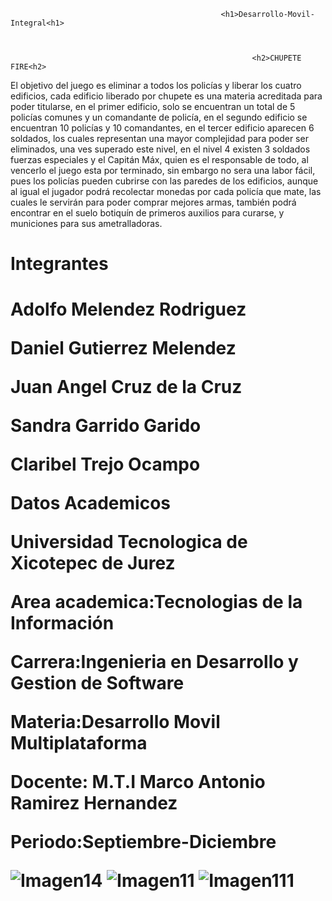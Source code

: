                                                    <h1>Desarrollo-Movil-Integral<h1>



                                                          <h2>CHUPETE FIRE<h2>
                                              
                                              
El objetivo del juego es eliminar a todos los policías y liberar los cuatro edificios, cada edificio liberado por
chupete es una materia acreditada para poder titularse, en el primer edificio, solo se encuentran un total de 5
policías comunes y un comandante de policía, en el segundo edificio se encuentran 10 policías y 10
comandantes, en el tercer edificio aparecen 6 soldados, los cuales representan una mayor complejidad para poder
ser eliminados, una ves superado este nivel, en el nivel 4 existen 3 soldados fuerzas especiales y el Capitán Máx,
quien es el responsable de todo, al vencerlo el juego esta por terminado, sin embargo no sera una labor fácil,
pues los policías pueden cubrirse con las paredes de los edificios, aunque al igual el jugador podrá recolectar
monedas por cada policía que mate, las cuales le servirán para poder comprar mejores armas, también podrá
encontrar en el suelo botiquín de primeros auxilios para curarse, y municiones para sus ametralladoras.

<h1>Integrantes<h1>

Adolfo Melendez Rodriguez


Daniel Gutierrez Melendez


Juan Angel Cruz de la Cruz

Sandra Garrido Garido

Claribel Trejo Ocampo 

Datos Academicos


Universidad Tecnologica de Xicotepec de Jurez



Area academica:Tecnologias de la Información


Carrera:Ingenieria en Desarrollo y Gestion de Software 


Materia:Desarrollo Movil Multiplataforma


Docente: M.T.I Marco Antonio Ramirez Hernandez


Periodo:Septiembre-Diciembre 

![Imagen14](https://user-images.githubusercontent.com/79536676/197109190-6171fd91-01e3-48eb-9f04-da6437a92440.png)     ![Imagen11](https://user-images.githubusercontent.com/79536676/197107745-2e04724a-b299-4f3b-9141-b73f0875c2de.jpg)               ![Imagen111](https://user-images.githubusercontent.com/79536676/197109884-31a35da9-d2f7-4779-8ab2-b34d566c2975.png)




